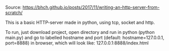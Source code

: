 Source: https://bhch.github.io/posts/2017/11/writing-an-http-server-from-scratch/

This is a basic HTTP-server made in python, using tcp, socket and http.

To run, just download project, open directory and run in python (python main.py) and go to labelled hostname and port (default: hostname=127.0.0.1, port=8888) in browser, which will look like:
127.0.0.1:8888/index.html

